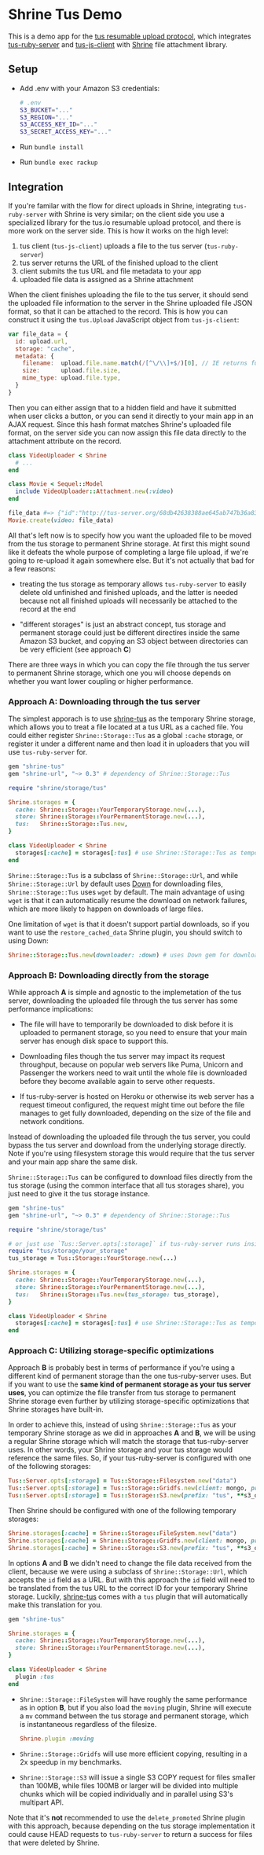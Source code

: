# Shrine Tus Demo

This is a demo app for the [tus resumable upload protocol], which integrates
[tus-ruby-server] and [tus-js-client] with [Shrine] file attachment library.

## Setup

* Add .env with your Amazon S3 credentials:

  ```sh
  # .env
  S3_BUCKET="..."
  S3_REGION="..."
  S3_ACCESS_KEY_ID="..."
  S3_SECRET_ACCESS_KEY="..."
  ```

* Run `bundle install`

* Run `bundle exec rackup`

## Integration

If you're familar with the flow for direct uploads in Shrine, integrating
`tus-ruby-server` with Shrine is very similar; on the client side you use a
specialized library for the tus.io resumable upload protocol, and there is more
work on the server side. This is how it works on the high level:

1. tus client (`tus-js-client`) uploads a file to the tus server (`tus-ruby-server`)
1. tus server returns the URL of the finished upload to the client
1. client submits the tus URL and file metadata to your app
1. uploaded file data is assigned as a Shrine attachment

When the client finishes uploading the file to the tus server, it should send
the uploaded file information to the server in the Shrine uploaded file JSON
format, so that it can be attached to the record. This is how you can construct
it using the `tus.Upload` JavaScript object from `tus-js-client`:

```js
var file_data = {
  id: upload.url,
  storage: "cache",
  metadata: {
    filename:  upload.file.name.match(/[^\/\\]+$/)[0], // IE returns full path
    size:      upload.file.size,
    mime_type: upload.file.type,
  }
}
```

Then you can either assign that to a hidden field and have it submitted when
user clicks a button, or you can send it directly to your main app in an AJAX
request. Since this hash format matches Shrine's uploaded file format, on the
server side you can now assign this file data directly to the attachment
attribute on the record.

```rb
class VideoUploader < Shrine
  # ...
end
```
```rb
class Movie < Sequel::Model
  include VideoUploader::Attachment.new(:video)
end
```
```rb
file_data #=> {"id":"http://tus-server.org/68db42638388ae645ab747b36a837a79", "storage":"cache", "metadata":{...}}
Movie.create(video: file_data)
```

All that's left now is to specify how you want the uploaded file to be moved
from the tus storage to permanent Shrine storage. At first this might sound
like it defeats the whole purpose of completing a large file upload, if we're
going to re-upload it again somewhere else. But it's not actually that bad for
a few reasons:

* treating the tus storage as temporary allows `tus-ruby-server` to easily
  delete old unfinished and finished uploads, and the latter is needed because
  not all finished uploads will necessarily be attached to the record at the
  end

* "different storages" is just an abstract concept, tus storage and permanent
  storage could just be different directires inside the same Amazon S3 bucket,
  and copying an S3 object between directories can be very efficient (see
  approach **C**)

There are three ways in which you can copy the file through the tus server to
permanent Shrine storage, which one you will choose depends on whether you want
lower coupling or higher performance.

### Approach A: Downloading through the tus server

The simplest apporach is to use [shrine-tus] as the temporary Shrine storage,
which allows you to treat a file located at a tus URL as a cached file. You
could either register `Shrine::Storage::Tus` as a global `:cache` storage, or
register it under a different name and then load it in uploaders that you will
use `tus-ruby-server` for.

```rb
gem "shrine-tus"
gem "shrine-url", "~> 0.3" # dependency of Shrine::Storage::Tus
```
```rb
require "shrine/storage/tus"

Shrine.storages = {
  cache: Shrine::Storage::YourTemporaryStorage.new(...),
  store: Shrine::Storage::YourPermanentStorage.new(...),
  tus:   Shrine::Storage::Tus.new,
}
```
```rb
class VideoUploader < Shrine
  storages[:cache] = storages[:tus] # use Shrine::Storage::Tus as temporary storage
end
```

`Shrine::Storage::Tus` is a subclass of `Shrine::Storage::Url`, and while
`Shrine::Storage::Url` by default uses [Down] for downloading files,
`Shrine::Storage::Tus` uses `wget` by default. The main advantage of using
`wget` is that it can automatically resume the download on network failures,
which are more likely to happen on downloads of large files.

One limitation of `wget` is that it doesn't support partial downloads, so if
you want to use the `restore_cached_data` Shrine plugin, you should switch to
using Down:

```rb
Shrine::Storage::Tus.new(downloader: :down) # uses Down gem for downloading instead of wget
```

### Approach B: Downloading directly from the storage

While approach **A** is simple and agnostic to the implemetation of the tus
server, downloading the uploaded file through the tus server has some
performance implications:

* The file will have to temporarily be downloaded to disk before it is uploaded
  to permanent storage, so you need to ensure that your main server has enough
  disk space to support this.

* Downloading files though the tus server may impact its request throughput,
  because on popular web servers like Puma, Unicorn and Passenger the workers
  need to wait until the whole file is downloaded before they become available
  again to serve other requests.

* If tus-ruby-server is hosted on Heroku or otherwise its web server has a
  request timeout configured, the request might time out before the file
  manages to get fully downloaded, depending on the size of the file and
  network conditions.

Instead of downloading the uploaded file through the tus server, you could
bypass the tus server and download from the underlying storage directly. Note
if you're using filesystem storage this would require that the tus server and
your main app share the same disk.

`Shrine::Storage::Tus` can be configured to download files directly from the
tus storage (using the common interface that all tus storages share), you just
need to give it the tus storage instance.

```rb
gem "shrine-tus"
gem "shrine-url", "~> 0.3" # dependency of Shrine::Storage::Tus
```
```rb
require "shrine/storage/tus"

# or just use `Tus::Server.opts[:storage]` if tus-ruby-server runs inside your main app
require "tus/storage/your_storage"
tus_storage = Tus::Storage::YourStorage.new(...)

Shrine.storages = {
  cache: Shrine::Storage::YourTemporaryStorage.new(...),
  store: Shrine::Storage::YourPermanentStorage.new(...),
  tus:   Shrine::Storage::Tus.new(tus_storage: tus_storage),
}
```
```rb
class VideoUploader < Shrine
  storages[:cache] = storages[:tus] # use Shrine::Storage::Tus as temporary storage
end
```

### Approach C: Utilizing storage-specific optimizations

Approach **B** is probably best in terms of performance if you're using a
different kind of permanent storage than the one tus-ruby-server uses. But if
you want to use the **same kind of permanent storage as your tus server uses**,
you can optimize the file transfer from tus storage to permanent Shrine storage
even further by utilizing storage-specific optimizations that Shrine storages
have built-in.

In order to achieve this, instead of using `Shrine::Storage::Tus` as your
temporary Shrine storage as we did in approaches **A** and **B**, we will be
using a regular Shrine storage which will match the storage that
tus-ruby-server uses. In other words, your Shrine storage and your tus storage
would reference the same files. So, if your tus-ruby-server is configured with
one of the following storages:

```rb
Tus::Server.opts[:storage] = Tus::Storage::Filesystem.new("data")
Tus::Server.opts[:storage] = Tus::Storage::Gridfs.new(client: mongo, prefix: "tus")
Tus::Server.opts[:storage] = Tus::Storage::S3.new(prefix: "tus", **s3_options)
```

Then Shrine should be configured with one of the following temporary storages:

```rb
Shrine.storages[:cache] = Shrine::Storage::FileSystem.new("data")
Shrine.storages[:cache] = Shrine::Storage::Gridfs.new(client: mongo, prefix: "tus")
Shrine.storages[:cache] = Shrine::Storage::S3.new(prefix: "tus", **s3_options)
```

In options **A** and **B** we didn't need to change the file data received from
the client, because we were using a subclass of `Shrine::Storage::Url`, which
accepts the `id` field as a URL. But with this approach the `id` field will
need to be translated from the tus URL to the correct ID for your temporary
Shrine storage. Luckily, [shrine-tus] comes with a `tus` plugin that will
automatically make this translation for you.

```rb
gem "shrine-tus"
```
```rb
Shrine.storages = {
  cache: Shrine::Storage::YourTemporaryStorage.new(...),
  store: Shrine::Storage::YourPermanentStorage.new(...),
}
```
```rb
class VideoUploader < Shrine
  plugin :tus
end
```

* `Shrine::Storage::FileSystem` will have roughly the same performance as in
  option **B**, but if you also load the `moving` plugin, Shrine will execute a
  `mv` command between the tus storage and permanent storage, which is
  instantaneous regardless of the filesize.

  ```rb
  Shrine.plugin :moving
  ```

* `Shrine::Storage::Gridfs` will use more efficient copying, resulting in a
  2x speedup in my benchmarks.

* `Shrine::Storage::S3` will issue a single S3 COPY request for files smaller
  than 100MB, while files 100MB or larger will be divided into multiple chunks
  which will be copied individually and in parallel using S3's multipart API.

Note that it's **not** recommended to use the `delete_promoted` Shrine plugin
with this approach, because depending on the tus storage implementation it
could cause HEAD requests to `tus-ruby-server` to return a success for files
that were deleted by Shrine.

[tus resumable upload protocol]: http://tus.io
[tus-ruby-server]: https://github.com/janko-m/tus-ruby-server
[tus-js-client]: https://github.com/tus/tus-js-client
[Shrine]: https://github.com/janko-m/shrine
[shrine-tus]: https://github.com/janko-m/shrine-tus
[Down]: https://github.com/janko-m/down
[expiration]: https://github.com/janko-m/tus-ruby-server#expiration
